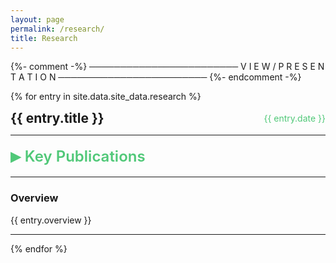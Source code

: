 ```yaml
---
layout: page
permalink: /research/
title: Research
---
```


{%- comment -%}
────────────────────────  V I E W  /  P R E S E N T A T I O N  ────────────────────────
{%- endcomment -%}

{% for entry in site.data.site_data.research %}
<div style="display: flex; justify-content: space-between; align-items: center;">
    <h2 style="margin: 0; text-align: left;">{{ entry.title }}</h2>
    <div style="color:#50C878; text-align: right;">{{ entry.date }}</div>
</div>
<hr>

<details>
  <summary class="toggle"><span class="arrow">&#9656;</span> Key&nbsp;Publications</summary>
  <ul>
    {% for pub in entry.publications %}
    <details>
        <summary class="toggle">
            <span class="arrow">&#9656;</span>
            <strong>{{ pub.title }}</strong>
        </summary>
        <p>{{ pub.text }}</p>

        {% if pub.images %}
            {% for img in pub.images %}
                <img src="{{ img }}" alt="" class="image-inline">
            {% endfor %}
        {% endif %}

        {% if pub.iframes %}
            {% for vid in pub.iframes %}
                <iframe width="200" height="170"
                                src="{{ vid }}"
                                title="{{ pub.title }}"
                                frameborder="0"
                                allow="accelerometer; autoplay; clipboard-write;
                                                encrypted-media; gyroscope; picture-in-picture; web-share"
                                allowfullscreen></iframe>
            {% endfor %}
        {% endif %}

        <br>
        {% for link in pub.links %}
            <a href="{{ link.url }}" class="color-button">{{ link.text }}</a>
        {% endfor %}
    </details>
    <br>
    {% endfor %}
  </ul>
</details>

<hr>
<h3>Overview</h3>
<p>{{ entry.overview }}</p>
<hr>
{% endfor %}

<!-- ─────  S T Y L E S  ─────────────────────────────────────────────────────────────── -->
<style>
/* keep summary on one line & style arrow */
summary.toggle{
  cursor:pointer;
  display:flex;
  align-items:center;
  gap:.45rem;
  font-size:1.5rem;
  font-weight:600;
  color:#50C878;
  white-space:nowrap;
}
/* hide default marker */
summary.toggle::-webkit-details-marker,
summary.toggle::marker{display:none}

/* custom triangle */
summary.toggle .arrow{
  font-size:1.3em;           /* bigger arrow */
  transition:transform .2s ease;
}
/* rotate arrow when open */
details[open] > summary.toggle .arrow{
  transform:rotate(90deg);
}
</style>

<!-- ─────  J S  (A C C O R D I O N)  ──────────────────────────────────────────────── -->
<script>
document.addEventListener('DOMContentLoaded', () => {
  const all = document.querySelectorAll('details');
  all.forEach(d => d.addEventListener('toggle', () => {
    if (!d.open) return;
    all.forEach(o => { if (o !== d) o.open = false; });
  }));
});
</script>
